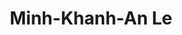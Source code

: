 ---
title: Minh-Khanh-An Le
first_name: Minh-Khanh-An
last_name: Le

superuser: false

role: Software Developer at VNPay

organizations:
  - name: VNPay
    url: https://vnpay.vn/

education:
  courses:
    - course: Bachelor Information Security
      institution: University of Information Technology (VNUHCM-UIT)

highlight_name: false

user_groups:
  - Alumni
---